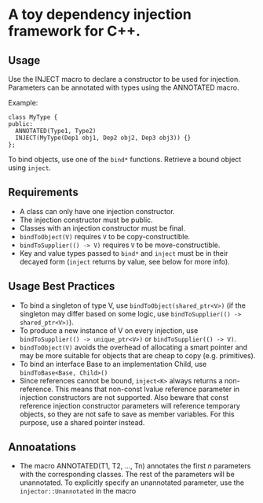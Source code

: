 # A toy dependency injection framework for C++.

## Usage

Use the INJECT macro to declare a constructor to be used for injection. Parameters can be annotated with types using the ANNOTATED macro.

Example:

```
class MyType {
public:
  ANNOTATED(Type1, Type2)
  INJECT(MyType(Dep1 obj1, Dep2 obj2, Dep3 obj3)) {}
};
```

To bind objects, use one of the `bind*` functions. Retrieve a bound object  using `inject`.

## Requirements
* A class can only have one injection constructor.
* The injection constructor must be public.
* Classes with an injection constructor must be final.
* `bindToObject(V)` requires `V` to be copy-constructible.
* `bindToSupplier(() -> V)` requires `V` to be move-constructible.
* Key and value types passed to `bind*` and `inject` must be in their decayed form (`inject` returns by value, see below for more info).


## Usage Best Practices
* To bind a singleton of type V, use `bindToObject(shared_ptr<V>)` (if the singleton may differ based on some logic, use `bindToSupplier(() -> shared_ptr<V>)`).
* To produce a new instance of V on every injection, use `bindToSupplier(() -> unique_ptr<V>)` or `bindToSupplier(() -> V)`.
* `bindToObject(V)` avoids the overhead of allocating a smart pointer and may be more suitable for objects that are cheap to copy (e.g. primitives).
* To bind an interface Base to an implementation Child, use `bindToBase<Base, Child>()`
* Since references cannot be bound, `inject<K>` always returns a non-reference. This means that non-const lvalue reference parameter in injection constructors are not supported. Also beware that const reference injection constructor parameters will reference temporary objects, so they are not safe to save as member variables. For this purpose, use a shared pointer instead.

## Annoatations
* The macro ANNOTATED(T1, T2, ..., Tn) annotates the first *n* parameters with the corresponding classes. The rest of the parameters will be unannotated. To explicitly specify an unannotated parameter, use the `injector::Unannotated` in the macro
